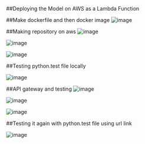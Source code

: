 ##Deploying the Model on AWS as a Lambda Function

##Make dockerfile and then docker image
![image](https://github.com/PhyoMK/ML-zoomcamp/assets/124798880/dec6ae58-9654-4e25-be99-552baecbf3f9)

##Making repository on aws
![image](https://github.com/PhyoMK/ML-zoomcamp/assets/124798880/e2db6900-a642-4b2d-9ea5-7dbb85fc4a55)

![image](https://github.com/PhyoMK/ML-zoomcamp/assets/124798880/25c895ae-c6b3-43c4-961f-7c10ecfdee23)

![image](https://github.com/PhyoMK/ML-zoomcamp/assets/124798880/ec134f2d-6b1c-42f2-8893-4118ac3d9c99)

##Testing python.test file locally

![image](https://github.com/PhyoMK/ML-zoomcamp/assets/124798880/24ad28f0-9af6-478a-b21c-bdf19b74c23a)

##API gateway and testing
![image](https://github.com/PhyoMK/ML-zoomcamp/assets/124798880/664f38a9-982b-483e-a3de-4986a9e6098a)

![image](https://github.com/PhyoMK/ML-zoomcamp/assets/124798880/06d26d94-95c2-49b1-9f93-fe7c7a6e4ad1)

![image](https://github.com/PhyoMK/ML-zoomcamp/assets/124798880/b8fd6406-c807-4578-a7c7-ec997d16343a)

##Testing it again with python.test file using url link

![image](https://github.com/PhyoMK/ML-zoomcamp/assets/124798880/8f8e698a-3601-4864-8401-873eff54d084)
